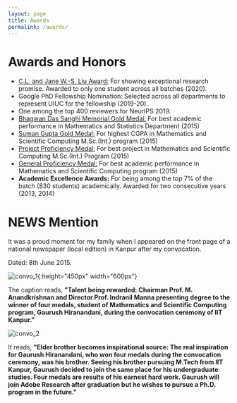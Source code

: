 ```yaml
---
layout: page
title: Awards
permalink: /awards/
---
```

# Awards and Honors

* [C.L. and Jane W.-S. Liu Award:](https://cs.illinois.edu/about-us/awards/graduate-fellowships-awards/cl-and-jane-w-s-liu-award) For showing exceptional research promise. Awarded to only one student across all batches (2020).
* Google PhD Fellowship Nomination: Selected across all departments to represent UIUC for the fellowship (2019-20).
* One among the top 400 reviewers for NeurIPS 2019.
* [Bhagwan Das Sanghi Memorial Gold Medal:](http://www.iitk.ac.in/doaa/convocation/data/convocation20152/48convocation2015_awards_and_medals.pdf#page=5) For best academic performance in Mathematics and Statistics Department (2015)
* [Suman Gupta Gold Medal:](http://www.iitk.ac.in/doaa/convocation/data/convocation20152/48convocation2015_awards_and_medals.pdf#page=5) For highest CGPA in Mathematics and Scientific Computing M.Sc.(Int.) program (2015)
* [Project Proficiency Medal:](http://www.iitk.ac.in/doaa/convocation/data/convocation20152/48convocation2015_awards_and_medals.pdf#page=3) For best project in Mathematics and Scientific Computing M.Sc.(Int.) Program (2015)
* [General Proficiency Medal:](http://www.iitk.ac.in/doaa/convocation/data/convocation20152/48convocation2015_awards_and_medals.pdf#page=2) For best academic performance in Mathematics and Scientific Computing program (2015)
* **Academic Excellence Awards:** For being among the top 7% of the batch (830 students) academically. Awarded for two consecutive years (2013, 2014)

# NEWS Mention

It was a proud moment for my family when I appeared on the front page of a national newspaper (local edition) in Kanpur after my convocation.

Dated: 8th June 2015.

![convo_1](../assets/img/convo_1_small.png "Front page mention of convocation"){:height="450px" width="600px"}

The caption reads, **"Talent being rewarded: Chairman Prof. M. Anandkrishnan and Director Prof. Indranil Manna presenting degree to the winner of four medals, student of Mathematics and Scientific Computing program, Gaurush Hiranandani, during the convocation ceremony of IIT Kanpur."**

![convo_2](../assets/img/convo_2.png "Published as jump to the above story")

It reads, **"Elder brother becomes inspirational source: The real inspiration for Gaurush Hiranandani, who won four medals during the convocation ceremony, was his brother. Seeing his brother pursuing M.Tech from IIT Kanpur, Gaurush decided to join the same place for his undergraduate studies. Four medals are results of his earnest hard work. Gaurush will join Adobe Research after graduation but he wishes to pursue a Ph.D. program in the future."**



